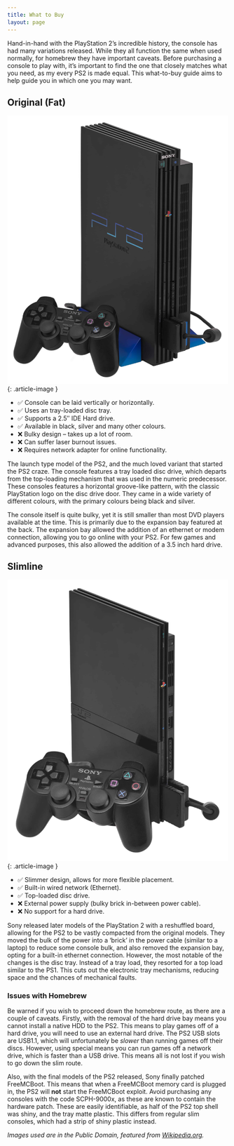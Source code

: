 ```yaml
---
title: What to Buy
layout: page
---
```


Hand-in-hand with the PlayStation 2’s incredible history, the console has had many variations released. While they all function the same when used normally, for homebrew they have important caveats. Before purchasing a console to play with, it’s important to find the one that closely matches what you need, as my every PS2 is made equal. This what-to-buy guide aims to help guide you in which one you may want.

## Original (Fat)

![An original PlayStation 2 console with a DualShock 2 controller in front.](/assets/img/PS2-Fat-Console-Set.jpeg)
{: .article-image }

* ✅ Console can be laid vertically or horizontally.
* ✅ Uses an tray-loaded disc tray.
* ✅ Supports a 2.5″ IDE Hard drive.
* ✅ Available in black, silver and many other colours.
* ❌ Bulky design – takes up a lot of room.
* ❌ Can suffer laser burnout issues.
* ❌ Requires network adapter for online functionality.

The launch type model of the PS2, and the much loved variant that started the PS2 craze. The console features a tray loaded disc drive, which departs from the top-loading mechanism that was used in the numeric predecessor. These consoles features a horizontal groove-like pattern, with the classic PlayStation logo on the disc drive door. They came in a wide variety of different colours, with the primary colours being black and silver.

The console itself is quite bulky, yet it is still smaller than most DVD players available at the time. This is primarily due to the expansion bay featured at the back. The expansion bay allowed the addition of an ethernet or modem connection, allowing you to go online with your PS2. For few games and advanced purposes, this also allowed the addition of a 3.5 inch hard drive.

## Slimline

![A slimline design PlayStation 2 console with a DualShock 2 controller in front](/assets/img/PS2-Slim-Console-Set.jpeg)
{: .article-image }

* ✅ Slimmer design, allows for more flexible placement.
* ✅ Built-in wired network (Ethernet).
* ✅ Top-loaded disc drive. 
* ❌ External power supply (bulky brick in-between power cable).
* ❌ No support for a hard drive.

Sony released later models of the PlayStation 2 with a reshuffled board, allowing for the PS2 to be vastly compacted from the original models. They moved the bulk of the power into a ‘brick’ in the power cable (similar to a laptop) to reduce some console bulk, and also removed the expansion bay, opting for a built-in ethernet connection. However, the most notable of the changes is the disc tray. Instead of a tray load, they resorted for a top load similar to the PS1. This cuts out the electronic tray mechanisms, reducing space and the chances of mechanical faults.

### Issues with Homebrew

Be warned if you wish to proceed down the homebrew route, as there are a couple of caveats. Firstly, with the removal of the hard drive bay means you cannot install a native HDD to the PS2. This means to play games off of a hard drive, you will need to use an external hard drive. The PS2 USB slots are USB1.1, which will unfortunately be _slower_ than running games off their discs. However, using special means you can run games off a network drive, which is faster than a USB drive. This means all is not lost if you wish to go down the slim route.

Also, with the final models of the PS2 released, Sony finally patched FreeMCBoot. This means that when a FreeMCBoot memory card is plugged in, the PS2 will **not** start the FreeMCBoot exploit. Avoid purchasing any consoles with the code SCPH-9000x, as these are known to contain the hardware patch. These are easily identifiable, as half of the PS2 top shell was shiny, and the tray matte plastic. This differs from regular slim consoles, which had a strip of shiny plastic instead.

_Images used are in the Public Domain, featured from [Wikipedia.org](https://wikipedia.org/)._
